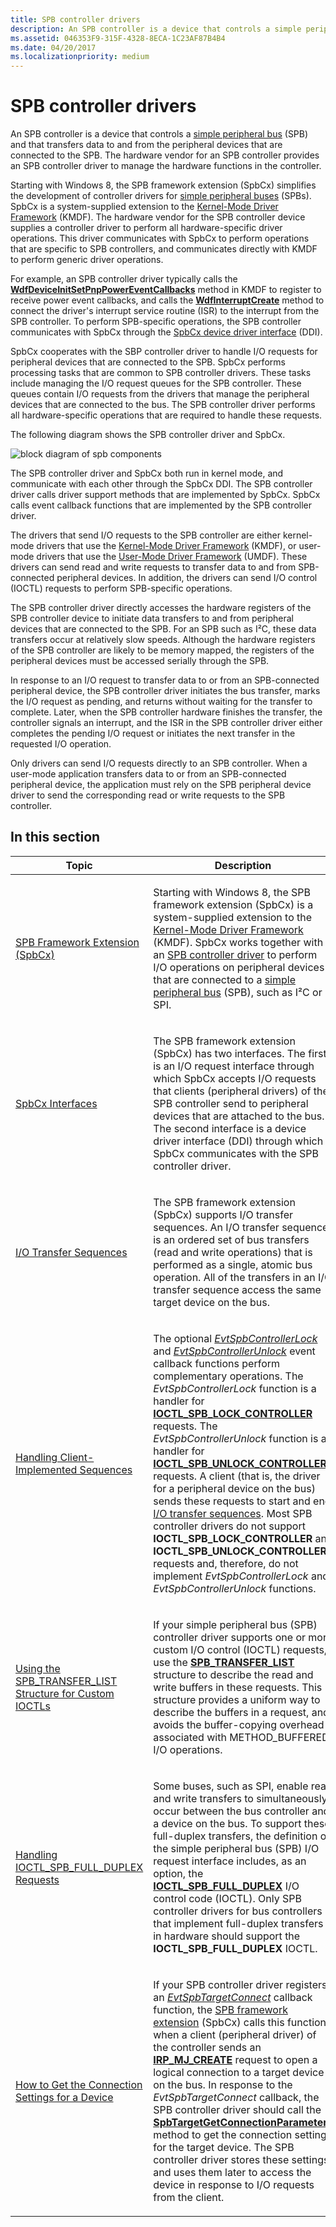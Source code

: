 ```yaml
---
title: SPB controller drivers
description: An SPB controller is a device that controls a simple peripheral bus (SPB) and that transfers data to and from the peripheral devices that are connected to the SPB.
ms.assetid: 046353F9-315F-4328-8ECA-1C23AF87B4B4
ms.date: 04/20/2017
ms.localizationpriority: medium
---
```


# SPB controller drivers


An SPB controller is a device that controls a [simple peripheral bus](/previous-versions/hh450903(v=vs.85)) (SPB) and that transfers data to and from the peripheral devices that are connected to the SPB. The hardware vendor for an SPB controller provides an SPB controller driver to manage the hardware functions in the controller.

Starting with Windows 8, the SPB framework extension (SpbCx) simplifies the development of controller drivers for [simple peripheral buses](/previous-versions/hh450903(v=vs.85)) (SPBs). SpbCx is a system-supplied extension to the [Kernel-Mode Driver Framework](../wdf/index.md) (KMDF). The hardware vendor for the SPB controller device supplies a controller driver to perform all hardware-specific driver operations. This driver communicates with SpbCx to perform operations that are specific to SPB controllers, and communicates directly with KMDF to perform generic driver operations.

For example, an SPB controller driver typically calls the [**WdfDeviceInitSetPnpPowerEventCallbacks**](/windows-hardware/drivers/ddi/wdfdevice/nf-wdfdevice-wdfdeviceinitsetpnppowereventcallbacks) method in KMDF to register to receive power event callbacks, and calls the [**WdfInterruptCreate**](/windows-hardware/drivers/ddi/wdfinterrupt/nf-wdfinterrupt-wdfinterruptcreate) method to connect the driver's interrupt service routine (ISR) to the interrupt from the SPB controller. To perform SPB-specific operations, the SPB controller communicates with SpbCx through the [SpbCx device driver interface](/previous-versions/hh698219(v=vs.85)) (DDI).

SpbCx cooperates with the SBP controller driver to handle I/O requests for peripheral devices that are connected to the SPB. SpbCx performs processing tasks that are common to SPB controller drivers. These tasks include managing the I/O request queues for the SPB controller. These queues contain I/O requests from the drivers that manage the peripheral devices that are connected to the bus. The SPB controller driver performs all hardware-specific operations that are required to handle these requests.

The following diagram shows the SPB controller driver and SpbCx.

![block diagram of spb components](images/spbmodules.png)

The SPB controller driver and SpbCx both run in kernel mode, and communicate with each other through the SpbCx DDI. The SPB controller driver calls driver support methods that are implemented by SpbCx. SpbCx calls event callback functions that are implemented by the SPB controller driver.

The drivers that send I/O requests to the SPB controller are either kernel-mode drivers that use the [Kernel-Mode Driver Framework](../wdf/index.md) (KMDF), or user-mode drivers that use the [User-Mode Driver Framework](/previous-versions/ff554928(v=vs.85)) (UMDF). These drivers can send read and write requests to transfer data to and from SPB-connected peripheral devices. In addition, the drivers can send I/O control (IOCTL) requests to perform SPB-specific operations.

The SPB controller driver directly accesses the hardware registers of the SPB controller device to initiate data transfers to and from peripheral devices that are connected to the SPB. For an SPB such as I²C, these data transfers occur at relatively slow speeds. Although the hardware registers of the SPB controller are likely to be memory mapped, the registers of the peripheral devices must be accessed serially through the SPB.

In response to an I/O request to transfer data to or from an SPB-connected peripheral device, the SPB controller driver initiates the bus transfer, marks the I/O request as pending, and returns without waiting for the transfer to complete. Later, when the SPB controller hardware finishes the transfer, the controller signals an interrupt, and the ISR in the SPB controller driver either completes the pending I/O request or initiates the next transfer in the requested I/O operation.

Only drivers can send I/O requests directly to an SPB controller. When a user-mode application transfers data to or from an SPB-connected peripheral device, the application must rely on the SPB peripheral device driver to send the corresponding read or write requests to the SPB controller.

## In this section


<table>
<colgroup>
<col width="50%" />
<col width="50%" />
</colgroup>
<thead>
<tr class="header">
<th>Topic</th>
<th>Description</th>
</tr>
</thead>
<tbody>
<tr class="odd">
<td><p><a href="https://docs.microsoft.com/windows-hardware/drivers/spb/spb-framework-extension" data-raw-source="[SPB Framework Extension (SpbCx)](./spb-framework-extension.md)">SPB Framework Extension (SpbCx)</a></p></td>
<td><p>Starting with Windows 8, the SPB framework extension (SpbCx) is a system-supplied extension to the <a href="https://docs.microsoft.com/windows-hardware/drivers/wdf/what-s-new-for-wdf-drivers" data-raw-source="[Kernel-Mode Driver Framework](../wdf/index.md)">Kernel-Mode Driver Framework</a> (KMDF). SpbCx works together with an <a href="/previous-versions/hh698221(v=vs.85)" data-raw-source="[SPB controller driver](/previous-versions/hh698221(v=vs.85))">SPB controller driver</a> to perform I/O operations on peripheral devices that are connected to a <a href="https://docs.microsoft.com/previous-versions/hh450903(v=vs.85)" data-raw-source="[simple peripheral bus](/previous-versions/hh450903(v=vs.85))">simple peripheral bus</a> (SPB), such as I²C or SPI.</p></td>
</tr>
<tr class="even">
<td><p><a href="https://docs.microsoft.com/windows-hardware/drivers/spb/spbcx-interfaces" data-raw-source="[SpbCx Interfaces](./spbcx-interfaces.md)">SpbCx Interfaces</a></p></td>
<td><p>The SPB framework extension (SpbCx) has two interfaces. The first is an I/O request interface through which SpbCx accepts I/O requests that clients (peripheral drivers) of the SPB controller send to peripheral devices that are attached to the bus. The second interface is a device driver interface (DDI) through which SpbCx communicates with the SPB controller driver.</p></td>
</tr>
<tr class="odd">
<td><p><a href="https://docs.microsoft.com/windows-hardware/drivers/spb/i-o-transfer-sequences" data-raw-source="[I/O Transfer Sequences](./i-o-transfer-sequences.md)">I/O Transfer Sequences</a></p></td>
<td><p>The SPB framework extension (SpbCx) supports I/O transfer sequences. An I/O transfer sequence is an ordered set of bus transfers (read and write operations) that is performed as a single, atomic bus operation. All of the transfers in an I/O transfer sequence access the same target device on the bus.</p></td>
</tr>
<tr class="even">
<td><p><a href="https://docs.microsoft.com/windows-hardware/drivers/spb/handling-client-implemented-sequences" data-raw-source="[Handling Client-Implemented Sequences](./handling-client-implemented-sequences.md)">Handling Client-Implemented Sequences</a></p></td>
<td><p>The optional <a href="https://docs.microsoft.com/windows-hardware/drivers/ddi/spbcx/nc-spbcx-evt_spb_controller_lock" data-raw-source="[&lt;em&gt;EvtSpbControllerLock&lt;/em&gt;](/windows-hardware/drivers/ddi/spbcx/nc-spbcx-evt_spb_controller_lock)"><em>EvtSpbControllerLock</em></a> and <a href="https://docs.microsoft.com/windows-hardware/drivers/ddi/spbcx/nc-spbcx-evt_spb_controller_unlock" data-raw-source="[&lt;em&gt;EvtSpbControllerUnlock&lt;/em&gt;](/windows-hardware/drivers/ddi/spbcx/nc-spbcx-evt_spb_controller_unlock)"><em>EvtSpbControllerUnlock</em></a> event callback functions perform complementary operations. The <em>EvtSpbControllerLock</em> function is a handler for <a href="https://msdn.microsoft.com/library/windows/hardware/hh450858" data-raw-source="[&lt;strong&gt;IOCTL_SPB_LOCK_CONTROLLER&lt;/strong&gt;](https://msdn.microsoft.com/library/windows/hardware/hh450858)"><strong>IOCTL_SPB_LOCK_CONTROLLER</strong></a> requests. The <em>EvtSpbControllerUnlock</em> function is a handler for <a href="https://msdn.microsoft.com/library/windows/hardware/hh450859" data-raw-source="[&lt;strong&gt;IOCTL_SPB_UNLOCK_CONTROLLER&lt;/strong&gt;](https://msdn.microsoft.com/library/windows/hardware/hh450859)"><strong>IOCTL_SPB_UNLOCK_CONTROLLER</strong></a> requests. A client (that is, the driver for a peripheral device on the bus) sends these requests to start and end <a href="https://docs.microsoft.com/windows-hardware/drivers/spb/i-o-transfer-sequences" data-raw-source="[I/O transfer sequences](./i-o-transfer-sequences.md)">I/O transfer sequences</a>. Most SPB controller drivers do not support <strong>IOCTL_SPB_LOCK_CONTROLLER</strong> and <strong>IOCTL_SPB_UNLOCK_CONTROLLER</strong> requests and, therefore, do not implement <em>EvtSpbControllerLock</em> and <em>EvtSpbControllerUnlock</em> functions.</p></td>
</tr>
<tr class="odd">
<td><p><a href="https://docs.microsoft.com/windows-hardware/drivers/spb/using-the-spb-transfer-list-structure" data-raw-source="[Using the SPB_TRANSFER_LIST Structure for Custom IOCTLs](./using-the-spb-transfer-list-structure.md)">Using the SPB_TRANSFER_LIST Structure for Custom IOCTLs</a></p></td>
<td><p>If your simple peripheral bus (SPB) controller driver supports one or more custom I/O control (IOCTL) requests, use the <a href="https://docs.microsoft.com/windows-hardware/drivers/ddi/spb/ns-spb-spb_transfer_list" data-raw-source="[&lt;strong&gt;SPB_TRANSFER_LIST&lt;/strong&gt;](/windows-hardware/drivers/ddi/spb/ns-spb-spb_transfer_list)"><strong>SPB_TRANSFER_LIST</strong></a> structure to describe the read and write buffers in these requests. This structure provides a uniform way to describe the buffers in a request, and avoids the buffer-copying overhead associated with METHOD_BUFFERED I/O operations.</p></td>
</tr>
<tr class="even">
<td><p><a href="https://docs.microsoft.com/windows-hardware/drivers/spb/handling-ioctl-spb-full-duplex-requests" data-raw-source="[Handling IOCTL_SPB_FULL_DUPLEX Requests](./handling-ioctl-spb-full-duplex-requests.md)">Handling IOCTL_SPB_FULL_DUPLEX Requests</a></p></td>
<td><p>Some buses, such as SPI, enable read and write transfers to simultaneously occur between the bus controller and a device on the bus. To support these full-duplex transfers, the definition of the simple peripheral bus (SPB) I/O request interface includes, as an option, the <a href="https://msdn.microsoft.com/library/windows/hardware/hh974774" data-raw-source="[&lt;strong&gt;IOCTL_SPB_FULL_DUPLEX&lt;/strong&gt;](https://msdn.microsoft.com/library/windows/hardware/hh974774)"><strong>IOCTL_SPB_FULL_DUPLEX</strong></a> I/O control code (IOCTL). Only SPB controller drivers for bus controllers that implement full-duplex transfers in hardware should support the <strong>IOCTL_SPB_FULL_DUPLEX</strong> IOCTL.</p></td>
</tr>
<tr class="odd">
<td><p><a href="https://docs.microsoft.com/windows-hardware/drivers/spb/how-to-get-the-connection-settings-for-a-device" data-raw-source="[How to Get the Connection Settings for a Device](./how-to-get-the-connection-settings-for-a-device.md)">How to Get the Connection Settings for a Device</a></p></td>
<td><p>If your SPB controller driver registers an <a href="https://docs.microsoft.com/windows-hardware/drivers/ddi/spbcx/nc-spbcx-evt_spb_target_connect" data-raw-source="[&lt;em&gt;EvtSpbTargetConnect&lt;/em&gt;](/windows-hardware/drivers/ddi/spbcx/nc-spbcx-evt_spb_target_connect)"><em>EvtSpbTargetConnect</em></a> callback function, the <a href="/windows-hardware/drivers/spb/spb-framework-extension" data-raw-source="[SPB framework extension](/windows-hardware/drivers/spb/spb-framework-extension)">SPB framework extension</a> (SpbCx) calls this function when a client (peripheral driver) of the controller sends an <a href="https://docs.microsoft.com/windows-hardware/drivers/kernel/irp-mj-create" data-raw-source="[&lt;strong&gt;IRP_MJ_CREATE&lt;/strong&gt;](../kernel/irp-mj-create.md)"><strong>IRP_MJ_CREATE</strong></a> request to open a logical connection to a target device on the bus. In response to the <em>EvtSpbTargetConnect</em> callback, the SPB controller driver should call the <a href="https://docs.microsoft.com/windows-hardware/drivers/ddi/spbcx/nf-spbcx-spbtargetgetconnectionparameters" data-raw-source="[&lt;strong&gt;SpbTargetGetConnectionParameters&lt;/strong&gt;](/windows-hardware/drivers/ddi/spbcx/nf-spbcx-spbtargetgetconnectionparameters)"><strong>SpbTargetGetConnectionParameters</strong></a> method to get the connection settings for the target device. The SPB controller driver stores these settings and uses them later to access the device in response to I/O requests from the client.</p></td>
</tr>
</tbody>
</table>

 

 

